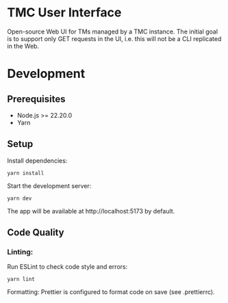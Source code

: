 # TMC User Interface

Open-source Web UI for TMs managed by a TMC instance.
The initial goal is to support only GET requests in the UI, i.e. this will not be a CLI replicated in the Web.

# Development

## Prerequisites

- Node.js >= 22.20.0
- Yarn

## Setup

Install dependencies:

    yarn install

Start the development server:

    yarn dev

The app will be available at http://localhost:5173 by default.

## Code Quality

### Linting:

Run ESLint to check code style and errors:

    yarn lint

Formatting:
Prettier is configured to format code on save (see .prettierrc).
